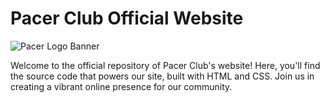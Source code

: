 # Pacer Club Official Website

![Pacer Logo Banner](https://raw.githubusercontent.com/pacerclub/.github/main/assets/logo-banner.png)

Welcome to the official repository of Pacer Club's website! Here, you'll find the source code that powers our site, built with HTML and CSS. Join us in creating a vibrant online presence for our community.